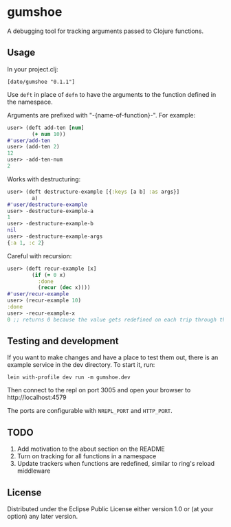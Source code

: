 # gumshoe

A debugging tool for tracking arguments passed to Clojure functions.

## Usage

In your project.clj:

```
[dato/gumshoe "0.1.1"]
```

Use `deft` in place of `defn` to have the arguments to the function defined in the namespace.

Arguments are prefixed with "-{name-of-function}-". For example:

```clojure
user> (deft add-ten [num]
        (+ num 10))
#'user/add-ten
user> (add-ten 2)
12
user> -add-ten-num
2
```

Works with destructuring:

```clojure
user> (deft destructure-example [{:keys [a b] :as args}]
        a)
#'user/destructure-example
user> -destructure-example-a
1
user> -destructure-example-b
nil
user> -destructure-example-args
{:a 1, :c 2}
```

Careful with recursion:
```clojure
user> (deft recur-example [x]
        (if (= 0 x)
          :done
          (recur (dec x))))
#'user/recur-example
user> (recur-example 10)
:done
user> -recur-example-x
0 ;; returns 0 because the value gets redefined on each trip through the function
```

## Testing and development

If you want to make changes and have a place to test them out, there is an
example service in the dev directory. To start it, run:

```
lein with-profile dev run -m gumshoe.dev
```

Then connect to the repl on port 3005 and open your browser to http://localhost:4579

The ports are configurable with `NREPL_PORT` and `HTTP_PORT`.

## TODO

1. Add motivation to the about section on the README
2. Turn on tracking for all functions in a namespace
3. Update trackers when functions are redefined, similar to ring's reload middleware

## License

Distributed under the Eclipse Public License either version 1.0 or (at
your option) any later version.
